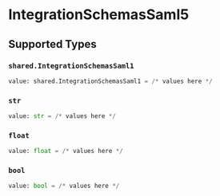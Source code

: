 # IntegrationSchemasSaml5


## Supported Types

### `shared.IntegrationSchemasSaml1`

```python
value: shared.IntegrationSchemasSaml1 = /* values here */
```

### `str`

```python
value: str = /* values here */
```

### `float`

```python
value: float = /* values here */
```

### `bool`

```python
value: bool = /* values here */
```

